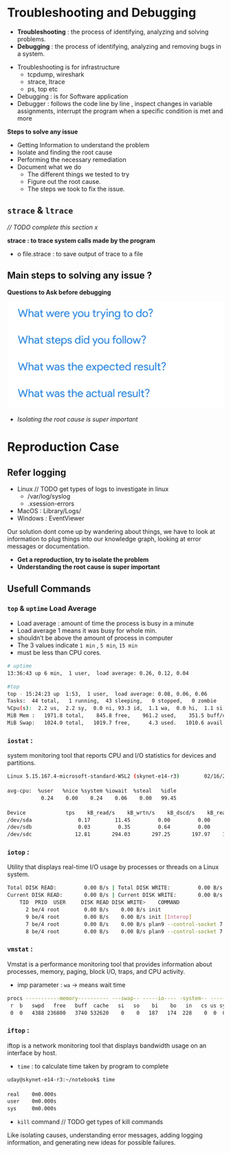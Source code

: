 # Troubleshooting and Debugging

- **Troubleshooting** : the process of identifying, analyzing and solving problems.
- **Debugging** : the process of identifying, analyzing and removing bugs in a system.

* Troubleshooting is for infrastructure
  * tcpdump, wireshark
  * strace, ltrace
  * ps, top etc
* Debugging : is for Software application
* Debugger : follows the code line by line , inspect changes in variable assignments, interrupt the program when a specific condition is met and more

**Steps to solve any issue**

* Getting Information to understand the problem
* Isolate and finding the root cause
* Performing the necessary remediation
* Document what we do
  * The different things we tested to try
  * Figure out the root cause.
  * The steps we took to fix the issue.

## `strace` & `ltrace`

_// TODO complete this section x_

**strace : to trace system calls made by the program**

* o file.strace : to save output of trace to a file

## Main steps to solving any issue ?

**Questions to Ask before debugging**

![Question to ask before debugging](../../notes-md/gitbook/assets/question_to_ask.png)

- _Isolating the root cause is super important_

# Reproduction Case

##  Refer logging 

* Linux
// TODO get types of logs to investigate in linux
  * /var/log/syslog
  * .xsession-errors
* MacOS : Library/Logs/
* Windows : EventViewer

Our solution dont come up by wandering about things, we have to look at information to plug things into our knowledge graph, looking at error messages or documentation.

- **Get a reproduction, try to isolate the problem**
- **Understanding the root cause is super important**

## Usefull Commands

### `top` & `uptime` Load Average

- Load average : amount of time the process is busy in a minute
- Load average 1 means it was busy for whole min.
- shouldn’t be above the amount of process in computer
- The 3 values indicate `1 min` , `5 min`, `15 min` 
- must be less than CPU cores.

```bash
# uptime
13:36:43 up 6 min,  1 user,  load average: 0.26, 0.12, 0.04 
```

```bash 
#top
top - 15:24:23 up  1:53,  1 user,  load average: 0.08, 0.06, 0.06
Tasks:  44 total,   1 running,  43 sleeping,   0 stopped,   0 zombie
%Cpu(s):  2.2 us,  2.2 sy,  0.0 ni, 93.3 id,  1.1 wa,  0.0 hi,  1.1 si,  0.0 st
MiB Mem :   1971.8 total,    845.8 free,    961.2 used,    351.5 buff/cache
MiB Swap:   1024.0 total,   1019.7 free,      4.3 used.   1010.6 avail Mem
```

### `iostat` :
system monitoring tool that reports CPU and I/O statistics for devices and partitions.

```bash
Linux 5.15.167.4-microsoft-standard-WSL2 (skynet-e14-r3)        02/16/25        _x86_64_        (8 CPU)

avg-cpu:  %user   %nice %system %iowait  %steal   %idle
           0.24    0.00    0.24    0.06    0.00   99.45

Device             tps    kB_read/s    kB_wrtn/s    kB_dscd/s    kB_read    kB_wrtn    kB_dscd
/dev/sda               0.17        11.45         0.00         0.00      74445          0          0
/dev/sdb               0.03         0.35         0.64         0.00       2292       4184          0
/dev/sdc              12.81       294.03       297.25       197.97    1911161    1932064    1286760
```

### `iotop` :

Utility that displays real-time I/O usage by processes or threads on a Linux system.

```bash 
Total DISK READ:         0.00 B/s | Total DISK WRITE:         0.00 B/s
Current DISK READ:       0.00 B/s | Current DISK WRITE:       0.00 B/s
    TID  PRIO  USER     DISK READ DISK WRITE>    COMMAND                                                                                                                                         1 be/4 root        0.00 B/s    0.00 B/s init
      2 be/4 root        0.00 B/s    0.00 B/s init
      9 be/4 root        0.00 B/s    0.00 B/s init [Interop]
      7 be/4 root        0.00 B/s    0.00 B/s plan9 --control-socket 7 --log-level 4 --server-fd 8 --pipe-fd 10 --log-truncate
      8 be/4 root        0.00 B/s    0.00 B/s plan9 --control-socket 7 --log-level 4 --server-fd 8 --pipe-fd 10 --log-truncate
```

### `vmstat` :

Vmstat is a performance monitoring tool that provides information about processes, memory, paging, block I/O, traps, and CPU activity.
- imp parameter : `wa` -> means wait time
```bash 
procs -----------memory---------- ---swap-- -----io---- -system-- -------cpu-------
 r  b   swpd   free   buff  cache   si   so    bi    bo   in   cs us sy id wa st gu
 0  0   4388 236800   3740 532620    0    0   187   174  228    0  0  0 99  0  0  0
```

### `iftop` :
iftop is a network monitoring tool that displays bandwidth usage on an interface by host.

- `time` : to calculate time taken by program to complete
```bash 
uday@skynet-e14-r3:~/notebook$ time

real    0m0.000s
user    0m0.000s
sys     0m0.000s
```

- `kill` command
// TODO get types of kill commands

Like isolating causes, understanding error messages, adding logging information, and generating new ideas for possible failures.